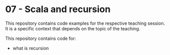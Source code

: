 # 07 - Scala and recursion

This repository contains code examples for the respective teaching session. It is a specific context that depends on the topic of the teaching.

This repository contains code for:
- what is recursion
